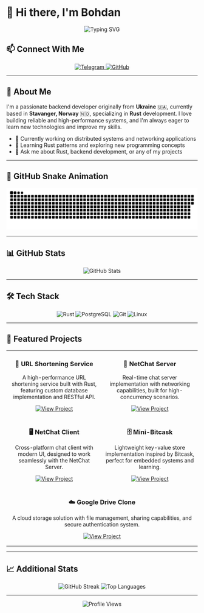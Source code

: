 # 👋 Hi there, I'm Bohdan

<div align="center">
  <img src="https://readme-typing-svg.herokuapp.com?font=Fira+Code&weight=500&size=28&pause=1000&color=6366F1&center=true&vCenter=true&width=435&lines=Backend+Developer;Rust+Enthusiast;Systems+Programmer" alt="Typing SVG" />
</div>

## 📫 Connect With Me

<div align="center">
  <a href="https://t.me/loser_smurf" target="_blank">
    <img src="https://img.shields.io/badge/Telegram-2CA5E0?style=for-the-badge&logo=telegram&logoColor=white" alt="Telegram" />
  </a>
  <a href="https://github.com/loser-smurf" target="_blank">
    <img src="https://img.shields.io/badge/GitHub-100000?style=for-the-badge&logo=github&logoColor=white" alt="GitHub" />
  </a>
</div>

---

## 🚀 About Me

I'm a passionate backend developer originally from **Ukraine** 🇺🇦, currently based in **Stavanger, Norway** 🇳🇴, specializing in **Rust** development. I love building reliable and high-performance systems, and I'm always eager to learn new technologies and improve my skills.

- 🔭 Currently working on distributed systems and networking applications
- 🌱 Learning Rust patterns and exploring new programming concepts
- 💬 Ask me about Rust, backend development, or any of my projects

---

## 🌟 GitHub Snake Animation

<div align="center">
  <img src="assets/github-snake.svg" alt="GitHub Snake" />
</div>

---

## 📊 GitHub Stats

<div align="center">
  <img src="https://github-readme-stats.vercel.app/api?username=loser-smurf&show_icons=true&theme=radical&hide_border=true&bg_color=0D1117" alt="GitHub Stats" />
</div>

---

## 🛠️ Tech Stack

<div align="center">
  <img src="https://img.shields.io/badge/Rust-000000?style=for-the-badge&logo=rust&logoColor=white" alt="Rust" />
  <img src="https://img.shields.io/badge/PostgreSQL-316192?style=for-the-badge&logo=postgresql&logoColor=white" alt="PostgreSQL" />
  <img src="https://img.shields.io/badge/Git-F05032?style=for-the-badge&logo=git&logoColor=white" alt="Git" />
  <img src="https://img.shields.io/badge/Linux-FCC624?style=for-the-badge&logo=linux&logoColor=black" alt="Linux" />
</div>

---

## 🎯 Featured Projects

<div align="center">
  <table>
    <tr>
      <td width="50%">
        <h3 align="center">🔗 URL Shortening Service</h3>
        <p align="center">
          A high-performance URL shortening service built with Rust, featuring custom database implementation and RESTful API.
        </p>
        <p align="center">
          <a href="https://github.com/loser-smurf/URL-Shortening-Service" target="_blank">
            <img src="https://img.shields.io/badge/View%20Project-6366F1?style=for-the-badge&logo=github&logoColor=white" alt="View Project" />
          </a>
        </p>
      </td>
      <td width="50%">
        <h3 align="center">💬 NetChat Server</h3>
        <p align="center">
          Real-time chat server implementation with networking capabilities, built for high-concurrency scenarios.
        </p>
        <p align="center">
          <a href="https://github.com/loser-smurf/NetChatServer" target="_blank">
            <img src="https://img.shields.io/badge/View%20Project-6366F1?style=for-the-badge&logo=github&logoColor=white" alt="View Project" />
          </a>
        </p>
      </td>
    </tr>
    <tr>
      <td width="50%">
        <h3 align="center">🖥️ NetChat Client</h3>
        <p align="center">
          Cross-platform chat client with modern UI, designed to work seamlessly with the NetChat Server.
        </p>
        <p align="center">
          <a href="https://github.com/loser-smurf/NetChatClient" target="_blank">
            <img src="https://img.shields.io/badge/View%20Project-6366F1?style=for-the-badge&logo=github&logoColor=white" alt="View Project" />
          </a>
        </p>
      </td>
      <td width="50%">
        <h3 align="center">🗄️ Mini-Bitcask</h3>
        <p align="center">
          Lightweight key-value store implementation inspired by Bitcask, perfect for embedded systems and learning.
        </p>
        <p align="center">
          <a href="https://github.com/loser-smurf/Mini-Bitcask" target="_blank">
            <img src="https://img.shields.io/badge/View%20Project-6366F1?style=for-the-badge&logo=github&logoColor=white" alt="View Project" />
          </a>
        </p>
      </td>
    </tr>
    <tr>
      <td width="50%" colspan="2">
        <h3 align="center">☁️ Google Drive Clone</h3>
        <p align="center">
          A cloud storage solution with file management, sharing capabilities, and secure authentication system.
        </p>
        <p align="center">
          <a href="https://github.com/loser-smurf/GoogleDriveClone" target="_blank">
            <img src="https://img.shields.io/badge/View%20Project-6366F1?style=for-the-badge&logo=github&logoColor=white" alt="View Project" />
          </a>
        </p>
      </td>
    </tr>
  </table>
</div>

---

## 📈 Additional Stats

<div align="center">
  <img src="https://github-readme-streak-stats.herokuapp.com/?user=loser-smurf&theme=radical&hide_border=true&background=0D1117" alt="GitHub Streak" />
  <img src="https://github-readme-stats.vercel.app/api/top-langs/?username=loser-smurf&layout=compact&theme=radical&hide_border=true&bg_color=0D1117" alt="Top Languages" />
</div>

---

<div align="center">
  <img src="https://komarev.com/ghpvc/?username=loser-smurf&style=flat-square&color=6366F1" alt="Profile Views" />
</div>
